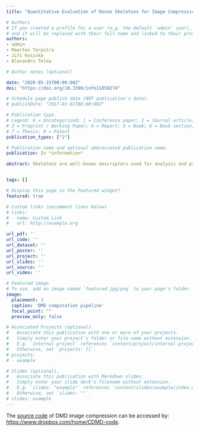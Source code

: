 ```yaml
---
title: "Quantitative Evaluation of Dense Skeletons for Image Compression"

# Authors
# If you created a profile for a user (e.g. the default `admin` user), write the username (folder name) here 
# and it will be replaced with their full name and linked to their profile.
authors:
- admin
- Maarten Terpstra
- Jiří Kosinka
- Alexandru Telea

# Author notes (optional)

date: "2020-05-15T00:00:00Z"
doi: "https://doi.org/10.3390/info11050274"

# Schedule page publish date (NOT publication's date).
# publishDate: "2017-01-01T00:00:00Z"

# Publication type.
# Legend: 0 = Uncategorized; 1 = Conference paper; 2 = Journal article;
# 3 = Preprint / Working Paper; 4 = Report; 5 = Book; 6 = Book section;
# 7 = Thesis; 8 = Patent
publication_types: ["2"]

# Publication name and optional abbreviated publication name.
publication: In *information*

abstract: Skeletons are well-known descriptors used for analysis and processing of 2D binary images. Recently, dense skeletons have been proposed as an extension of classical skeletons as a dual encoding for 2D grayscale and color images. Yet, their encoding power, measured by the quality and size of the encoded image, and how these metrics depend on selected encoding parameters, has not been formally evaluated. In this paper, we fill this gap with two main contributions. First, we improve the encoding power of dense skeletons by effective layer selection heuristics, a refined skeleton pixel-chain encoding, and a postprocessing compression scheme. Secondly, we propose a benchmark to assess the encoding power of dense skeletons for a wide set of natural and synthetic color and grayscale images. We use this benchmark to derive optimal parameters for dense skeletons. Our method, called Compressing Dense Medial Descriptors (CDMD), achieves higher-compression ratios at similar quality to the well-known JPEG technique and, thereby, shows that skeletons can be an interesting option for lossy image encoding.


tags: []

# Display this page in the Featured widget?
featured: true

# Custom links (uncomment lines below)
# links:
# - name: Custom Link
#   url: http://example.org

url_pdf: ''
url_code: ''
url_dataset: ''
url_poster: ''
url_project: ''
url_slides: ''
url_source: ''
url_video: ''

# Featured image
# To use, add an image named `featured.jpg/png` to your page's folder. 
image:
  placement: 3
  caption: 'DMD computation pipeline'
  focal_point: ""
  preview_only: false

# Associated Projects (optional).
#   Associate this publication with one or more of your projects.
#   Simply enter your project's folder or file name without extension.
#   E.g. `internal-project` references `content/project/internal-project/index.md`.
#   Otherwise, set `projects: []`.
# projects:
# - example

# Slides (optional).
#   Associate this publication with Markdown slides.
#   Simply enter your slide deck's filename without extension.
#   E.g. `slides: "example"` references `content/slides/example/index.md`.
#   Otherwise, set `slides: ""`.
# slides: example
---
```


The [source code](https://www.dropbox.com/home/CDMD-code) of DMD image compression can be accessed by: https://www.dropbox.com/home/CDMD-code.


